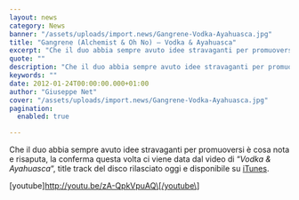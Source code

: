 ```yaml
---
layout: news
category: News
banner: "/assets/uploads/import.news/Gangrene-Vodka-Ayahuasca.jpg"
title: "Gangrene (Alchemist & Oh No) – Vodka & Ayahuasca"
excerpt: "Che il duo abbia sempre avuto idee stravaganti per promuoversi è cosa nota e risaputa, la conferma questa volta ci viene data dal video di “Vodka & Ayahuasca“, title track del disco rilasciato oggi e disponibile su iTunes. [youtube]http://youtu.be/zA-QpkVpuAQ[/youtube"
quote: ""
description: "Che il duo abbia sempre avuto idee stravaganti per promuoversi è cosa nota e risaputa, la conferma questa volta ci viene data dal video di “Vodka & Ayahuasca“, title track del disco rilasciato oggi e disponibile su iTunes. [youtube]http://youtu.be/zA-QpkVpuAQ[/youtube"
keywords: ""
date: 2012-01-24T00:00:00.000+01:00
author: "Giuseppe Net"
cover: "/assets/uploads/import.news/Gangrene-Vodka-Ayahuasca.jpg"
pagination:
  enabled: true

---
```


Che il duo abbia sempre avuto idee stravaganti per promuoversi è cosa nota e risaputa, la conferma questa volta ci viene data dal video di “_Vodka & Ayahuasca_“, title track del disco rilasciato oggi e disponibile su [iTunes](https://itunes.apple.com/us/album/vodka-ayahuasca/id494305108?ls=1).

\[youtube\]http://youtu.be/zA-QpkVpuAQ\[/youtube\]
